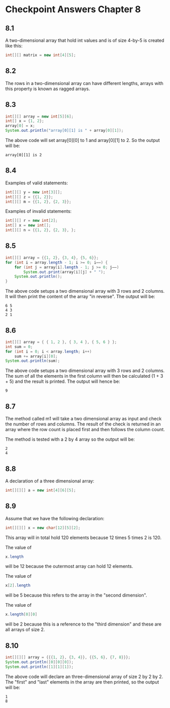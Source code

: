 # Checkpoint Answers Chapter 8 #
## 8.1 ##
A two-dimensional array that hold int values and is of size 4-by-5 is created like this:  
```Java  
int[][] matrix = new int[4][5];
```  

## 8.2 ##
The rows in a two-dimensional array can have different lengths, arrays with this property is known as ragged arrays.  

## 8.3 ##
```Java  
int[][] array = new int[5][6];
int[] x = {1, 2};
array[0] = x;
System.out.println("array[0][1] is " + array[0][1]);
```
The above code will set array[0][0] to 1 and array[0][1] to 2. So the output will be:  
```  
array[0][1] is 2
```  

## 8.4 ##
Examples of valid statements:  
```Java  
int[][] y = new int[3][];
int[][] z = {{1, 2}};
int[][] m = {{1, 2}, {2, 3}};
```  
Examples of invalid statements:  
```Java  
int[][] r = new int[2]; 
int[] x = new int[];
int[][] n = {{1, 2}, {2, 3}, };
```  

## 8.5 ##
```Java  
int[][] array = {{1, 2}, {3, 4}, {5, 6}};
for (int i = array.length - 1; i >= 0; i——) {
	for (int j = array[i].length - 1; j >= 0; j——)
 		System.out.print(array[i][j] + " ");
 	System.out.println();
}
```  
The above code setups a two dimensional array with 3 rows and 2 columns. It will then print the content of the array "in reverse". The output will be:  
```  
6 5  
4 3  
2 1  
```  

## 8.6 ##
```Java   
int[][] array = { { 1, 2 }, { 3, 4 }, { 5, 6 } };
int sum = 0;
for (int i = 0; i < array.length; i++)
	sum += array[i][0];
System.out.println(sum);
```  
The above code setups a two dimensional array with 3 rows and 2 columns. The sum of all the elements in the first column will then be calculated (1 + 3 + 5) and the result is printed. The output will hence be:  
```  
9  
```  

## 8.7 ##
The method called m1 will take a two dimensional array as input and check the number of rows and columns. The result of the check is returned in an array where the row count is placed first and then follows the column count.

The method is tested with a 2 by 4 array so the output will be: 
``` 
2
4
```  

## 8.8 ##
A declaration of a three dimensional array:
```Java  
int[][][] a = new int[4][6][5];  
```  

## 8.9 ##
Assume that we have the following declaration:  
```Java 
int[][][] x = new char[12][5][2];  
```  

This array will in total hold 120 elements because 12 times 5 times 2 is 120.  

The value of  
```Java  
x.length  
```  
will be 12 because the outermost array can hold 12 elements.

The value of  
```Java  
x[2].length  
```  
will be 5 because this refers to the array in the "second dimension".

The value of  
```Java  
x.length[0][0]  
```  
will be 2 because this is a reference to the "third dimension" and these are all arrays of size 2.  

## 8.10 ##
```Java  
int[][][] array = {{{1, 2}, {3, 4}}, {{5, 6}, {7, 8}}};  
System.out.println([0][0][0]);  
System.out.println([1][1][1]);  
```  
The above code will declare an three-dimensional array of size 2 by 2 by 2. The "first" and "last" elements in the array are then printed, so the output will be:  
```  
1
8
```  
